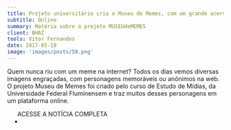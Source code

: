 ```yaml
---
title: Projeto universitário cria o Museu de Memes, com um grande acervo online
subtitle: Online
summary: Matéria sobre o projeto MUSEUdeMEMES
client: BHAZ
tools: Vitor Fernandes
date: 2017-05-10
image: 'images/posts/58.png'
---
```


Quem nunca riu com um meme na internet? Todos os dias vemos diversas imagens engraçadas, com personagens memoráveis ou anônimos na web. O projeto Museu de Memes foi criado pelo curso de Estudo de Mídias, da Universidade Federal Fluminensem e traz muitos desses personagens em um plataforma online.

<div class="post__share"><ul class="share__list list-reset">ACESSE A NOTÍCIA COMPLETA<li class="share__item" style="margin-left: 10px"><a class="share__link share__facebook" style="background: #fa5657" href="http://bhaz.com.br/2017/05/10/museu-memes-acervo-online/" title="Link" rel="nofollow"><i class="fa-solid fa-link"></i></a></li></ul></div>
<!-- <div class="gallery-box"><div class="gallery"><img src="/clipping/images/example-1.jpg" loading="lazy" alt="Project"><img src="/clipping/images/example-2.jpg" loading="lazy" alt="Project"></div><em>Gallery / <a href="https://www.freepik.com/" target="_blank">Freepic</a></em></div> -->